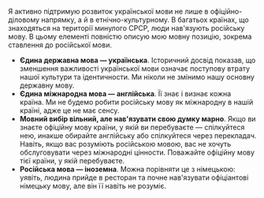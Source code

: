 Я активно підтримую розвиток української мови не лише в офіційно-діловому напрямку, а й в етнічно-культурному. В багатьох країнах, що знаходяться на території минулого СРСР, люди нав'язують російську мову. В цьому елементі повністю описую мою мовну позицію, зокрема ставлення до російської мови.

- **Єдина державна мова — українська**. Історичний досвід показав, що зменшення важливості української мови означає поступову втрату нашої культури та ідентичности. Ми ніколи не змінимо нашу основну державну мову.
- **Єдина міжнародна мова — англійська**. Її знає і визнає кожна країна. Ми не будемо робити російську мову як міжнародну в нашій країні, адже це не має сенсу.
- **Мовний вибір вільний, але нав'язувати свою думку марно**. Якщо ви знаєте офіційну мову країни, у якій ви перебуваєте — спілкуйтеся нею, инакше обирайте англійську або спілкуйтеся через перекладач. Навіть, якщо вас розуміють російською мовою, вас не хочуть обслуговувати через міжнародні цінности. Поважайте офіційну мову тієї країни, у якій перебуваєте.
- **Російська мова — іноземна**. Можна порівняти це з німецькою: уявіть, людина прийде в ресторан та почне нав'язувати офіціантові німецьку мову, але він її навіть не розуміє.